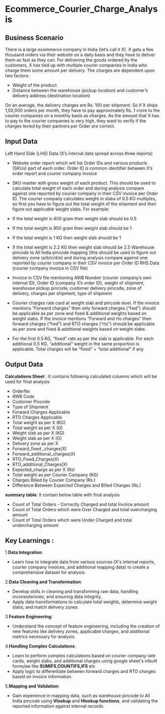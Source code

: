 # Ecommerce_Courier_Charge_Analysis

## Business Scenario 
There is a  large ecommerce company in India (let’s call it X). X gets a few thousand orders via their website on a daily basis and they have to deliver them as fast as they can. For delivering the goods ordered by the customers, X has tied up with multiple courier companies in India who charge them some amount per delivery. 
The charges are dependent upon two factors: 
- Weight of the product 
- Distance between the warehouse (pickup location) and customer’s delivery address (destination location)
  
On an average, the delivery charges are Rs. 100 per shipment. So if X ships 1,00,000 orders per month, they have to pay approximately Rs. 1 crore to the courier companies on a monthly basis as charges. 
As the amount that X has to pay to the courier companies is very high, they want to verify if the charges levied by their partners per Order are correct. 

## Input Data 
Left Hand Side (LHS) Data (X’s internal data spread across three reports) 
- Website order report which will list Order IDs and various products (SKUs) part of each order. Order ID is common identifier between X’s order report and courier company invoice 
-  SKU master with gross weight of each product. This should be used to calculate total weight of each order and during analysis compare against one reported by courier company in their CSV invoice per Order ID. The courier company calculates weight in slabs of 0.5 KG multiples, so first you have to figure out the total weight of the shipment and then figure out applicable weight slabs. 
For example: 
- If the total weight is 400 gram then weight slab should be 0.5 
- If the total weight is 950 gram then weight slab should be 1 
- If the total weight is 1 KG then weight slab should be 1 
- If the total weight is 2.2 KG then weight slab should be 2.5 
Warehouse pincode to All India pincode mapping (this should be used to figure out delivery zone (a/b/c/d/e) and during analysis compare against one reported by courier company in their CSV invoice per Order ID 
   RHS Data (courier company invoice in CSV file) 


- Invoice in CSV file mentioning AWB Number (courier company’s own internal ID), Order ID (company X’s order ID), weight of shipment, warehouse pickup pincode, customer delivery pincode, zone of delivery, charges per shipment, type of shipment 


- Courier charges rate card at weight slab and pincode level. If the invoice mentions “Forward charges” then only forward charges (“fwd”) should be applicable as per zone and fixed & additional weights based on weight slabs. If the invoice mentions “Forward and rto charges” then forward charges (“fwd”) and RTO charges (“rto”) should be applicable as per zone and fixed & additional weights based on weight slabs. 


 - For the first 0.5 KG, “fixed” rate as per the slab is applicable. For each additional 0.5 KG, “additional” weight in the same proportion is applicable. Total charges will be “fixed” + “total additional” if any 
## Output Data  

**Calculations Sheet** : It contains following calculated columns which will be used for final analysis
- OrderNo
- AWB Code
- Customer Pincode
- Type of Shipment
- Forward Charges Applicable
- RTO Charges Applicable
- Total weight as per X (KG)
- Total weight as per X (G)
- Weight slab as per X (KG)
- Weight slab as per X (G)
- Delivery zone as per X
- Forward_fixed _charges(X)
- Forward_additional_charges(X)
- RTO_Fixed_Charges(X)
- RTO_additional_Charges(X)
- Expected_charge as per X (Rs)
- Total weight as per Courier Company (KG)
- Charges Billed by Courier Company (Rs.) 
- Difference Between Expected Charges and Billed Charges (Rs.)

 **summary table**: It contain below table with final analysis
 - Count of Total Orders - Correctly Charged and total Invoice amount
 - Count of Total Orders which were Over Charged and total overcharging amount
 - Count of Total Orders which were Under Charged and total undercharging amount

## Key Learnings :
1.**Data Integration**:

- Learn how to integrate data from various sources (X's internal reports, courier company invoices, and additional mapping data) to create a comprehensive dataset for analysis.

2.**Data Cleaning and Transformation**:

- Develop skills in cleaning and transforming raw data, handling inconsistencies, and ensuring data integrity.
- Apply data transformations to calculate total weights, determine weight slabs, and match delivery zones.

3.**Feature Engineering**:

- Understand the concept of feature engineering, including the creation of new features like delivery zones, applicable charges, and additional metrics necessary for analysis.

4.**Handling Complex Calculations**:

- Learn to perform complex calculations based on courier company rate cards, weight slabs, and additional charges using google sheet's inbuilt formulae like **SUMIFS,COUNTIFS,IFS** etc
- Apply logic to differentiate between forward charges and RTO charges based on invoice information.

5.**Mapping and Validation**:

- Gain experience in mapping data, such as warehouse pincode to All India pincode using **Vlookup** and **Hlookup functions**, and validating the reported information against internal records.
